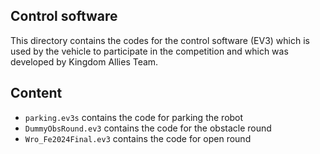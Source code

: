 ## Control software
This directory contains the codes for the control software (EV3) which is used by the vehicle to participate in the competition and which was developed by Kingdom Allies Team.

## Content
* `parking.ev3s` contains the code for parking the robot
* `DummyObsRound.ev3` contains the code for the obstacle round
* `Wro_Fe2024Final.ev3` contains the code for open round

